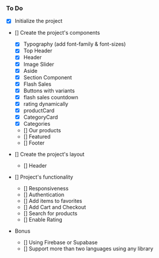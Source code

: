 ### To Do

- [x] Initialize the project

- [] Create the project's components

  - [x] Typography (add font-family & font-sizes)
  - [x] Top Header
  - [x] Header
  - [x] Image Slider
  - [x] Aside
  - [x] Section Component
  - [x] Flash Sales
  - [x] Buttons with variants
  - [x] flash sales countdown
  - [x] rating dynamically
  - [x] productCard
  - [x] CategoryCard
  - [x] Categories
  - [] Our products
  - [] Featured
  - [] Footer

- [] Create the project's layout
  - [] Header
- [] Project's functionality
  - [] Responsiveness
  - [] Authentication
  - [] Add items to favorites
  - [] Add Cart and Checkout
  - [] Search for products
  - [] Enable Rating
- Bonus
  - [] Using Firebase or Supabase
  - [] Support more than two languages using any library
